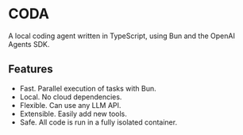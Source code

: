 # CODA

A local coding agent written in TypeScript, using Bun and the OpenAI Agents SDK.

## Features

- Fast. Parallel execution of tasks with Bun.
- Local. No cloud dependencies.
- Flexible. Can use any LLM API.
- Extensible. Easily add new tools.
- Safe. All code is run in a fully isolated container.
